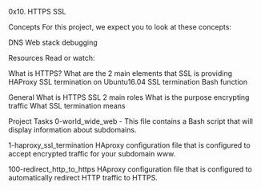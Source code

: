 0x10. HTTPS SSL

Concepts
For this project, we expect you to look at these concepts:

DNS
Web stack debugging


Resources
Read or watch:

What is HTTPS?
What are the 2 main elements that SSL is providing
HAProxy SSL termination on Ubuntu16.04
SSL termination
Bash function

General
What is HTTPS SSL 2 main roles
What is the purpose encrypting traffic
What SSL termination means


Project Tasks
0-world_wide_web - This file contains a  Bash script that will display information about subdomains.

1-haproxy_ssl_termination
HAproxy configuration file that is configured to accept encrypted traffic for your subdomain www.

100-redirect_http_to_https
HAproxy configuration file that is configured to automatically redirect HTTP traffic to HTTPS.
